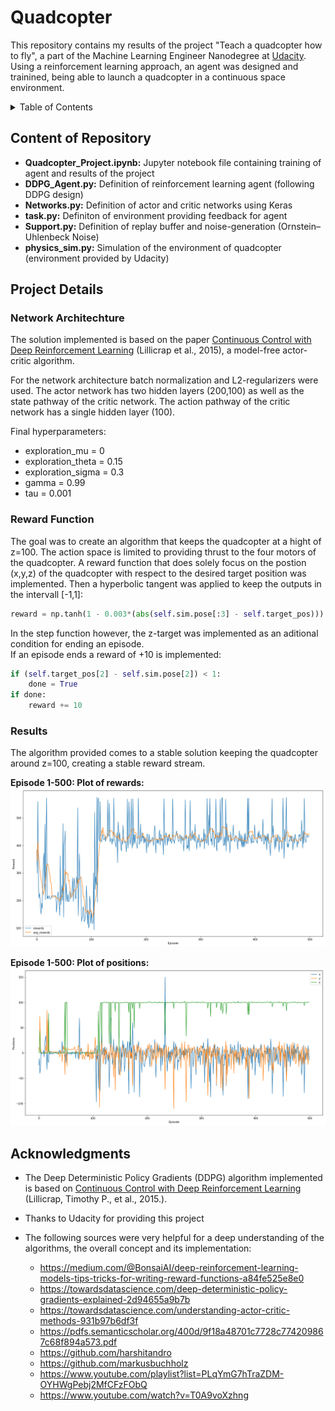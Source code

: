 # Quadcopter

This repository contains my results of the project "Teach a quadcopter how to fly", a part of the Machine Learning Engineer Nanodegree at [Udacity](https://www.udacity.com). Using a reinforcement learning approach, an agent was designed and trainined, being able to launch a quadcopter in a continuous space environment.


<details><summary>Table of Contents</summary><p>

* [Content of Repository](#Content)
* [Project Details](#Project_Details)
* [Acknowledgments](#Acknowledgments)

</p></details><p></p>

<a id="Content"></a>
## Content of Repository

- **Quadcopter_Project.ipynb:** Jupyter notebook file containing training of agent and results of the project
- **DDPG_Agent.py:** Definition of reinforcement learning agent (following DDPG design)
- **Networks.py:** Definition of actor and critic networks using Keras
- **task.py:** Definiton of environment providing feedback for agent
- **Support.py:** Definition of replay buffer and noise-generation (Ornstein–Uhlenbeck Noise)
- **physics_sim.py:** Simulation of the environment of quadcopter (environment provided by Udacity)

<a id="Project_Details"></a>
## Project Details 

### Network Architechture

The solution implemented is based on the paper [Continuous Control with Deep Reinforcement Learning](https://arxiv.org/pdf/1509.02971.pdf) (Lillicrap et al., 2015), a model-free actor-critic algorithm. 

For the network architecture batch normalization and L2-regularizers were used. The actor network has two hidden layers (200,100) as well as the state pathway of the critic network. The action pathway of the critic network has a single hidden layer (100).

Final hyperparameters:
* exploration_mu = 0
* exploration_theta = 0.15
* exploration_sigma = 0.3
* gamma = 0.99
* tau = 0.001


### Reward Function

The goal was to create an algorithm that keeps the quadcopter at a hight of z=100. The action space is limited to providing thrust to the four motors of the quadcopter. A reward function that does solely focus on the postion (x,y,z) of the quadcopter with respect to the desired target position was implemented. Then a hyperbolic tangent was applied to keep the outputs in the intervall [-1,1]:

```Python
reward = np.tanh(1 - 0.003*(abs(self.sim.pose[:3] - self.target_pos))).sum()
```

In the step function however, the z-target was implemented as an aditional condition for ending an episode.<br>
If an episode ends a reward of +10 is implemented:

```Python
if (self.target_pos[2] - self.sim.pose[2]) < 1:
    done = True
if done:
    reward += 10
```

### Results

The algorithm provided comes to a stable solution keeping the quadcopter around z=100, creating a stable reward stream.

**Episode 1-500: Plot of rewards:**
![Rewards](https://github.com/Doc-Ix/quadcopter/blob/master/pictures/quadcopter_rewards.png)

**Episode 1-500: Plot of positions:**
 ![Positions](https://github.com/Doc-Ix/quadcopter/blob/master/pictures/quadcopter_positions.png)

<a id="Acknowledgments"></a>
## Acknowledgments
* The Deep Deterministic Policy Gradients (DDPG) algorithm implemented is based on [Continuous Control with Deep Reinforcement Learning](https://arxiv.org/pdf/1509.02971.pdf) (Lillicrap, Timothy P., et al., 2015.).

* Thanks to Udacity for providing this project

* The following sources were very helpful for a deep understanding of the algorithms, the overall concept and its implementation:
  * https://medium.com/@BonsaiAI/deep-reinforcement-learning-models-tips-tricks-for-writing-reward-functions-a84fe525e8e0
  * https://towardsdatascience.com/deep-deterministic-policy-gradients-explained-2d94655a9b7b
  * https://towardsdatascience.com/understanding-actor-critic-methods-931b97b6df3f
  * https://pdfs.semanticscholar.org/400d/9f18a48701c7728c774209867c68f894a573.pdf
  * https://github.com/harshitandro
  * https://github.com/markusbuchholz
  * https://www.youtube.com/playlist?list=PLqYmG7hTraZDM-OYHWgPebj2MfCFzFObQ
  * https://www.youtube.com/watch?v=T0A9voXzhng
